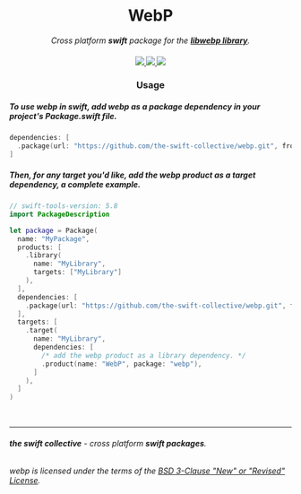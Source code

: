 <!-- markdownlint-configure-file {
  "MD013": {
    "code_blocks": false,
    "tables": false
  },
  "MD033": false,
  "MD041": false
} -->

<div align="center">

<h1 align="center">
    WebP
</h1>

<p align="center">
  <i align="center">Cross platform <b>swift</b> package for the <a href="https://github.com/webmproject/libwebp"><b>libwebp library</b></a>.</i>
</p>

</div>

<h4 align="center">
  <a href="https://github.com/the-swift-collective/webp/actions/workflows/swift-ubuntu.yml">
    <img src="https://img.shields.io/github/actions/workflow/status/the-swift-collective/webp/swift-ubuntu.yml?style=flat-square&label=ubuntu%20&labelColor=E95420&logoColor=FFFFFF&logo=ubuntu">
  </a>
  <a href="https://github.com/the-swift-collective/webp/actions/workflows/swift-macos.yml">
    <img src="https://img.shields.io/github/actions/workflow/status/the-swift-collective/webp/swift-macos.yml?style=flat-square&label=macOS&labelColor=000000&logo=apple">
  </a>
  <a href="https://github.com/the-swift-collective/webp/actions/workflows/swift-windows.yml">
    <img src="https://img.shields.io/github/actions/workflow/status/the-swift-collective/webp/swift-windows.yml?style=flat-square&label=windows&labelColor=357EC7&logo=gitforwindows">
  </a>
</h4>

<div align="center">

### Usage

</div>

##### To use webp in swift, add webp as a package dependency in your project's Package.swift file.
```swift
dependencies: [
  .package(url: "https://github.com/the-swift-collective/webp.git", from: "1.4.0"),
]
```


##### Then, for any target you'd like, add the webp product as a target dependency, a complete example.
```swift
// swift-tools-version: 5.8
import PackageDescription

let package = Package(
  name: "MyPackage",
  products: [
    .library(
      name: "MyLibrary",
      targets: ["MyLibrary"]
    ),
  ],
  dependencies: [
    .package(url: "https://github.com/the-swift-collective/webp.git", from: "1.4.0")
  ],
  targets: [
    .target(
      name: "MyLibrary",
      dependencies: [
        /* add the webp product as a library dependency. */
        .product(name: "WebP", package: "webp"),
      ]
    ),
  ]
)
```

<br>

<hr/>

###### ***the swift collective** - cross platform **swift packages**.*
###### webp is licensed under the terms of the [BSD 3-Clause "New" or "Revised" License](https://www.webmproject.org/license/software/).
